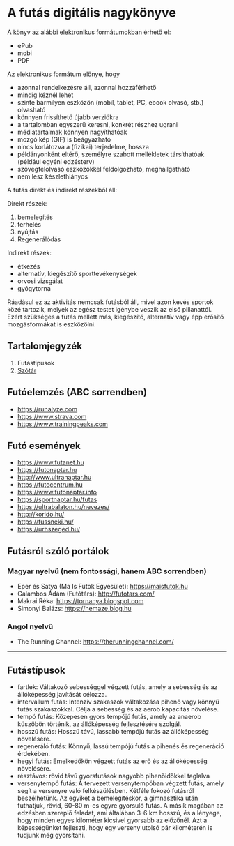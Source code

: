# A futás digitális nagykönyve

A könyv az alábbi elektronikus formátumokban érhető el:
- ePub
- mobi
- PDF

Az elektronikus formátum előnye, hogy
- azonnal rendelkezésre áll, azonnal hozzáférhető
- mindig kéznél lehet
- szinte bármilyen eszközön (mobil, tablet, PC, ebook olvasó, stb.) olvasható
- könnyen frissíthető újabb verziókra
- a tartalomban egyszerű keresni, konkrét részhez ugrani
- médiatartalmak könnyen nagyíthatóak
- mozgó kép (GIF) is beágyazható
- nincs korlátozva a (fizikai) terjedelme, hossza
- példányonként eltérő, személyre szabott mellékletek társíthatóak (például egyéni edzésterv)
- szövegfelolvasó eszközökkel feldolgozható, meghallgatható
- nem lesz készlethiányos

A futás direkt és indirekt részekből áll:

Direkt részek:

1. bemelegítés
2. terhelés
3. nyújtás
4. Regenerálódás

Indirekt részek:
- étkezés
- alternatív, kiegészítő sporttevékenységek
- orvosi vizsgálat
- gyógytorna

Ráadásul ez az aktivitás nemcsak futásból áll, mivel azon kevés sportok közé tartozik, melyek az egész testet igénybe veszik az első pillanattól. Ezért szükséges a futás mellett más, kiegészítő, alternatív vagy épp erősítő mozgásformákat is eszközölni.

## Tartalomjegyzék

1. Futástípusok
2. [Szótár](szotar.md)

## Futóelemzés (ABC sorrendben)

- https://runalyze.com
- https://www.strava.com
- https://www.trainingpeaks.com

## Futó események

- https://www.futanet.hu
- https://futonaptar.hu
- http://www.ultranaptar.hu
- https://futocentrum.hu
- https://www.futonaptar.info
- https://sportnaptar.hu/futas
- https://ultrabalaton.hu/nevezes/
- http://korido.hu/
- https://fussneki.hu/
- https://urhszeged.hu/

## Futásról szóló portálok

### Magyar nyelvű (nem fontossági, hanem ABC sorrendben)

- Eper és Satya (Ma Is Futok Egyesület): https://maisfutok.hu
- Galambos Ádám (Futótárs): http://futotars.com/
- Makrai Réka: https://tornanya.blogspot.com
- Simonyi Balázs: https://nemaze.blog.hu

### Angol nyelvű

- The Running Channel: https://therunningchannel.com/

---

## Futástípusok

- fartlek: Váltakozó sebességgel végzett futás, amely a sebesség és az állóképesség javítását célozza.
- intervallum futás: Intenzív szakaszok váltakozása pihenő vagy könnyű futás szakaszokkal. Célja a sebesség és az aerob kapacitás növelése.
- tempó futás: Közepesen gyors tempójú futás, amely az anaerob küszöbön történik, az állóképesség fejlesztésére szolgál.
- hosszú futás: Hosszú távú, lassabb tempójú futás az állóképesség növelésére.
- regeneráló futás: Könnyű, lassú tempójú futás a pihenés és regeneráció érdekében.
- hegyi futás: Emelkedőkön végzett futás az erő és az állóképesség növelésére.
- résztávos: rövid távú gyorsfutások nagyobb pihenőidőkkel taglalva
- versenytempó futás: A tervezett versenytempóban végzett futás, amely segít a versenyre való felkészülésben.
Kétféle fokozó futásról beszélhetünk. Az egyiket a bemelegítéskor, a gimnasztika után futhatjuk, rövid, 60-80 m-es egyre gyorsuló futás. A másik magában az edzésben szereplő feladat, ami általában 3-6 km hosszú, és a lényege, hogy minden egyes kilométer kicsivel gyorsabb az előzőnél. Azt a képességünket fejleszti, hogy egy verseny utolsó pár kilométerén is tudjunk még gyorsítani.
